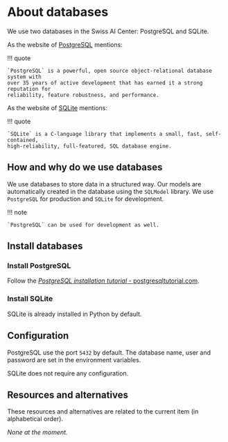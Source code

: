 # About databases

We use two databases in the Swiss AI Center: PostgreSQL and SQLite.

As the website of [PostgreSQL](https://flake8.pycqa.org/en/latest/index.html)
mentions:

!!! quote

    `PostgreSQL` is a powerful, open source object-relational database system with
    over 35 years of active development that has earned it a strong reputation for
    reliability, feature robustness, and performance.

As the website of [SQLite](https://www.sqlite.org/index.html) mentions:

!!! quote

    `SQLite` is a C-language library that implements a small, fast, self-contained,
    high-reliability, full-featured, SQL database engine.

## How and why do we use databases

We use databases to store data in a structured way. Our models are automatically
created in the database using the `SQLModel` library. We use `PostgreSQL` for
production and `SQLite` for development.

!!! note

    `PostgreSQL` can be used for development as well.

## Install databases

### Install PostgreSQL

Follow the
[_PostgreSQL installation tutorial_ - postgresqltutorial.com](https://www.postgresqltutorial.com/install-postgresql/).

### Install SQLite

SQLite is already installed in Python by default.

## Configuration

PostgreSQL use the port `5432` by default. The database name, user and password
are set in the environment variables.

SQLite does not require any configuration.

## Resources and alternatives

These resources and alternatives are related to the current item (in
alphabetical order).

_None at the moment._
